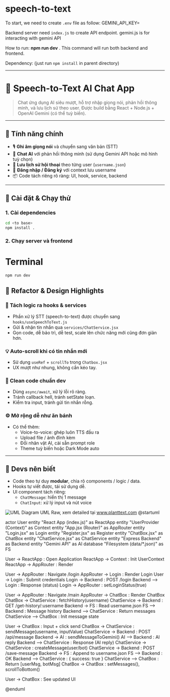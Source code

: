 # speech-to-text

To start, we need to create `.env` file as follow:
GEMINI_API_KEY=<OUR-API-KEY-HERE>

Backend server need `index.js` to create API endpoint.
gemini.js is for interacting with gemini API

How to run: **npm run dev** . This command will run both backend and frontend.

Dependency: (just run `npm install` in parent directory)

--------------------------------------------------------------------
# 🧠 Speech-to-Text AI Chat App

> Chat ứng dụng AI siêu mượt, hỗ trợ nhập giọng nói, phản hồi thông minh, và lưu lịch sử theo user. Được build bằng React + Node.js + OpenAI Gemini (có thể tuỳ biến).

---

## 🚀 Tính năng chính

- 🎙️ **Ghi âm giọng nói** và chuyển sang văn bản (STT)
- 💬 **Chat AI** với phản hồi thông minh (sử dụng Gemini API hoặc mô hình tuỳ chọn)
- 📁 **Lưu lịch sử hội thoại** theo từng user (`username.json`)
- 🔐 **Đăng nhập / Đăng ký** với context lưu username
- 📦 Code tách riêng rõ ràng: UI, hook, service, backend

---

## 🧪 Cài đặt & Chạy thử

### 1. Cài dependencies

```bash
cd <to base>
npm install .
```
### 2. Chạy server và frontend
# Terminal
```npm run dev```

## 🧠 Refactor & Design Highlights

### 🧩 Tách logic ra hooks & services
- Phần xử lý STT (speech-to-text) được chuyển sang `hooks/useSpeechToText.js`
- Gửi & nhận tin nhắn qua `services/ChatService.jsx`
- Gọn code, dễ bảo trì, dễ test, scale lên chức năng mới cũng đơn giản hơn.

### 💡 Auto-scroll khi có tin nhắn mới
- Sử dụng `useRef` + `scrollTo` trong `Chatbox.jsx`
- UX mượt như nhung, không cần kéo tay.

### 🧼 Clean code chuẩn dev
- Dùng `async/await`, xử lý lỗi rõ ràng.
- Tránh callback hell, tránh setState loạn.
- Kiểm tra input, tránh gửi tin nhắn rỗng.

### ⚙️ Mở rộng dễ như ăn bánh
- Có thể thêm:
  - Voice-to-voice: ghép luôn TTS đầu ra
  - Upload file / ảnh đính kèm
  - Đổi nhân vật AI, cài sẵn prompt role
  - Theme tuỳ biến hoặc Dark Mode auto

---

## 🧔 Devs nên biết

- Code theo tư duy **modular**, chia rõ components / logic / data.
- Hooks tự viết được, tái sử dụng dễ.
- UI component tách riêng:
  - `ChatMessage`: hiển thị 1 message
  - `ChatInput`: xử lý input và nút voice

![UML Diagram](./UML.png)
UML Raw, xem detailed tại www.planttext.com
@startuml

actor User
entity "React App (index.js)" as ReactApp
entity "UserProvider (Context)" as Context
entity "App.jsx (Router)" as AppRouter
entity "Login.jsx" as Login
entity "Register.jsx" as Register
entity "ChatBox.jsx" as ChatBox
entity "ChatService.jsx" as ChatService
entity "Express Backend" as Backend
entity "Gemini API" as AI
database "Filesystem (data/*.json)" as FS

User -> ReactApp : Open Application
ReactApp -> Context : Init UserContext
ReactApp -> AppRouter : Render <App />

User -> AppRouter : Navigate /login
AppRouter -> Login : Render Login
User -> Login : Submit credentials
Login -> Backend : POST /login
Backend --> Login : Response (status)
Login -> AppRouter : setLoginStatus(true)

User -> AppRouter : Navigate /main
AppRouter -> ChatBox : Render ChatBox
ChatBox -> ChatService : fetchHistory(username)
ChatService -> Backend : GET /get-history/:username
Backend -> FS : Read username.json
FS --> Backend : Message history
Backend --> ChatService : Return messages
ChatService --> ChatBox : Init message state

User -> ChatBox : Input + click send
ChatBox -> ChatService : sendMessage(username, inputValue)
ChatService -> Backend : POST /api/message
Backend -> AI : sendMessageToGemini()
AI --> Backend : AI reply
Backend --> ChatService : Response (AI reply)
ChatService -> ChatService : createMessage(user/bot)
ChatService -> Backend : POST /save-message
Backend -> FS : Append to username.json
FS --> Backend : OK
Backend --> ChatService : { success: true }
ChatService --> ChatBox : Return [userMsg, botMsg]
ChatBox -> ChatBox : setMessages(), scrollToBottom()

User -> ChatBox : See updated UI

@enduml

